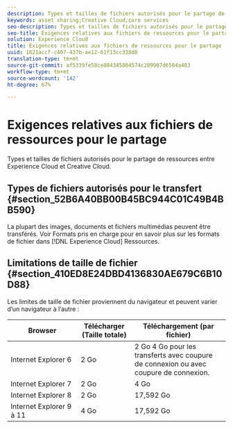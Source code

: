 ```yaml
---
description: Types et tailles de fichiers autorisés pour le partage de ressources entre Experience Cloud et Creative Cloud.
keywords: asset sharing;Creative Cloud;core services
seo-description: Types et tailles de fichiers autorisés pour le partage de ressources entre Experience Cloud et Creative Cloud.
seo-title: Exigences relatives aux fichiers de ressources pour le partage
solution: Experience Cloud
title: Exigences relatives aux fichiers de ressources pour le partage
uuid: 1621accf-c407-437b-ae12-61f13cc338d0
translation-type: tm+mt
source-git-commit: af5339fe58ce884345804574c209907d6504a483
workflow-type: tm+mt
source-wordcount: '142'
ht-degree: 67%

---
```



# Exigences relatives aux fichiers de ressources pour le partage

Types et tailles de fichiers autorisés pour le partage de ressources entre Experience Cloud et Creative Cloud.

## Types de fichiers autorisés pour le transfert {#section_52B6A40BB00B45BC944C01C49B4BB590}

La plupart des images, documents et fichiers multimédias peuvent être transférés. Voir Formats [](https://helpx.adobe.com/experience-manager/brand-portal/using/brand-portal-supported-formats.html) pris en charge pour en savoir plus sur les formats de fichier dans [!DNL Experience Cloud] Ressources.

## Limitations de taille de fichier {#section_410ED8E24DBD4136830AE679C6B10D88}

Les limites de taille de fichier proviennent du navigateur et peuvent varier d’un navigateur à l’autre :

| Browser | Télécharger (Taille totale) | Téléchargement (par fichier) |
|--- |--- |--- |
| Internet Explorer 6 | 2 Go   | 2 Go 4 Go pour les transferts avec coupure de connexion ou avec coupure de connexion. |
| Internet Explorer 7 | 2 Go   | 4 Go   |
| Internet Explorer 8 | 2 Go   | 17,592 Go   |
| Internet Explorer 9 à 11 | 4 Go   | 17,592 Go   |

